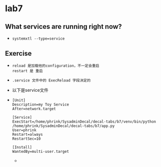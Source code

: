 # lab7

## What services are running right now?

 - ```shell
   systemxtl --type=service
   ```

## Exercise

 - ```shell
   reload 是加载他的configuration，不一定会重启
   restart 是 重启
   ```

 - ```shell
   .service 文件中的 ExecReload 字段决定的
   ```

 - 以下是service文件

 - ```service
   [Unit]
   Description=my Toy Service
   After=network.target
   
   [Service]
   ExecStart=/home/phrink/SysadminDecal/decal-tabs/b7/venv/bin/python /home/phrink/SysadminDecal/decal-tabs/b7/app.py
   User=phrink
   Restart=always
   RestartSec=10
   
   [Install]
   WantedBy=multi-user.target
   
   ```

	- 